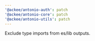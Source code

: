 ```yaml
---
'@ackee/antonio-auth': patch
'@ackee/antonio-core': patch
'@ackee/antonio-utils': patch
---
```


Exclude type imports from es/lib outputs.
